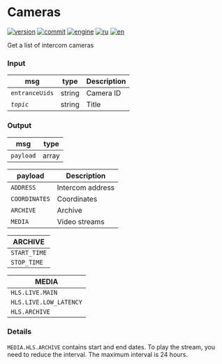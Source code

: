 # Cameras

[![version](https://img.shields.io/npm/v/node-red-contrib-intersvyaz.svg)](https://www.npmjs.org/package/node-red-contrib-intersvyaz)
[![commit](https://img.shields.io/github/last-commit/alex2844/node-intersvyaz.svg)](https://github.com/alex2844/node-intersvyaz)
[![engine](https://img.shields.io/badge/Node-intersvyaz-red.svg)](../README.md)
[![ru](https://img.shields.io/badge/lang-ru-white)](../../ru/node-red/README.md)
[![en](https://img.shields.io/badge/lang-en-white)](README.md)

Get a list of intercom cameras


### Input

| msg               | type      | Description
| ---               | ---       | ---
| `entranceUids`    | string    | Camera ID
| *`topic`*         | string    | Title


### Output

| msg       | type
| ---       | ---
| `payload` | array


| payload       | Description
| ---           | ---
| `ADDRESS`     | Intercom address
| `COORDINATES` | Coordinates
| `ARCHIVE`     | Archive
| `MEDIA`       | Video streams


| ARCHIVE       |
| ---           |
| `START_TIME`  |
| `STOP_TIME`   |


| MEDIA                 |
| ---                   |
| `HLS.LIVE.MAIN`       |
| `HLS.LIVE.LOW_LATENCY`|
| `HLS.ARCHIVE`         |


### Details
`MEDIA.HLS.ARCHIVE` contains start and end dates. To play the stream, you need to reduce the interval. The maximum interval is 24 hours.
